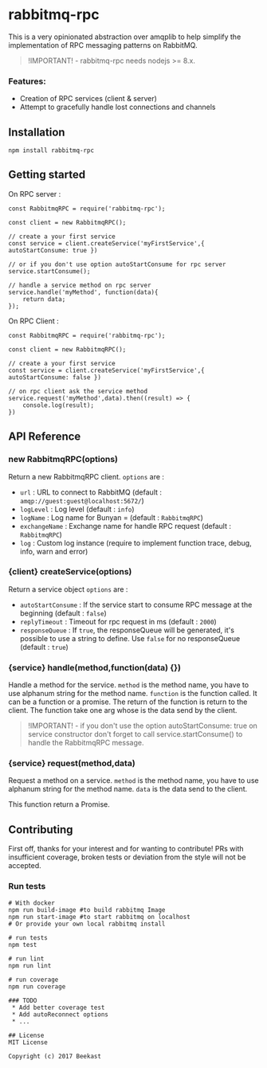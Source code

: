 # rabbitmq-rpc

This is a very opinionated abstraction over amqplib to help simplify the implementation of RPC messaging patterns on RabbitMQ.

> !IMPORTANT! - rabbitmq-rpc needs nodejs >= 8.x.

### Features:
 * Creation of RPC services (client & server)
 * Attempt to gracefully handle lost connections and channels

## Installation

```(bash)
npm install rabbitmq-rpc
```

## Getting started

On RPC server :

```(javascript)
const RabbitmqRPC = require('rabbitmq-rpc');

const client = new RabbitmqRPC();

// create a your first service
const service = client.createService('myFirstService',{ autoStartConsume: true })

// or if you don't use option autoStartConsume for rpc server
service.startConsume();

// handle a service method on rpc server
service.handle('myMethod', function(data){
	return data;
});
```
On RPC Client :
```(javascript)
const RabbitmqRPC = require('rabbitmq-rpc');

const client = new RabbitmqRPC();

// create a your first service
const service = client.createService('myFirstService',{ autoStartConsume: false })

// on rpc client ask the service method
service.request('myMethod',data).then((result) => {
	console.log(result);
})

```

## API Reference

### new RabbitmqRPC(options)
Return a new RabbitmqRPC client.
`options` are :
 * 	`url` : URL to connect to RabbitMQ (default : `amqp://guest:guest@localhost:5672/`)
 * `logLevel` : Log level (default : `info`)
 * `logName` : Log name for Bunyan = (default : `RabbitmqRPC`)
 * `exchangeName` : Exchange name for handle RPC request  (default : `RabbitmqRPC`)
 * `log` : Custom log instance (require to implement function trace, debug, info, warn and error)

### {client} createService(options)
Return a service object
`options` are :
* `autoStartConsume` : If the service start to consume RPC message at the beginning (default : `false`)
* `replyTimeout` : Timeout for rpc request in ms (default : `2000`)
* `responseQueue` : If `true`, the responseQueue will be generated, it's possible to use a string to define. Use `false` for no responseQueue (default : `true`)

### {service} handle(method,function(data) {})
Handle a method for the service.
`method` is the method name, you have to use alphanum string for the method name.
`function` is the function called. It can be a function or a promise. The return of the function is return to the client. The function take one arg whose is the data send by the client.

> !IMPORTANT! - if you don't use the option autoStartConsume: true on service constructor don't forget to call service.startConsume() to handle the RabbitmqRPC message.

### {service} request(method,data)
Request a method on a service.
`method` is the method name, you have to use alphanum string for the method name.
`data` is the data send to the client.

This function return a Promise.

## Contributing

First off, thanks for your interest and for wanting to contribute!
PRs with insufficient coverage, broken tests or deviation from the style will not be accepted.

### Run tests

```(bash)
# With docker
npm run build-image #to build rabbitmq Image
npm run start-image #to start rabbitmq on localhost
# Or provide your own local rabbitmq install

# run tests
npm test

# run lint
npm run lint

# run coverage
npm run coverage

### TODO
 * Add better coverage test
 * Add autoReconnect options
 * ...

## License
MIT License

Copyright (c) 2017 Beekast
